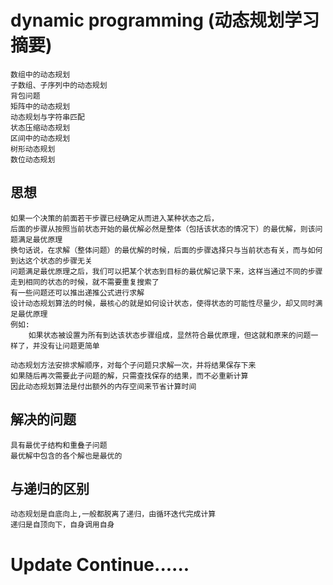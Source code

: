 # dynamic programming (动态规划学习摘要)

	数组中的动态规划
	子数组、子序列中的动态规划
	背包问题
	矩阵中的动态规划
	动态规划与字符串匹配
	状态压缩动态规划
	区间中的动态规划
	树形动态规划
	数位动态规划

## 思想
	如果一个决策的前面若干步骤已经确定从而进入某种状态之后，
	后面的步骤从按照当前状态开始的最优解必然是整体（包括该状态的情况下）的最优解，则该问题满足最优原理
	换句话说，在求解（整体问题）的最优解的时候，后面的步骤选择只与当前状态有关，而与如何到达这个状态的步骤无关
	问题满足最优原理之后，我们可以把某个状态到目标的最优解记录下来，这样当通过不同的步骤走到相同的状态的时候，就不需要重复搜索了
	有一些问题还可以推出递推公式进行求解
	设计动态规划算法的时候，最核心的就是如何设计状态，使得状态的可能性尽量少，却又同时满足最优原理
	例如: 
	    如果状态被设置为所有到达该状态步骤组成，显然符合最优原理，但这就和原来的问题一样了，并没有让问题更简单
	    
    动态规划方法安排求解顺序，对每个子问题只求解一次，并将结果保存下来
    如果随后再次需要此子问题的解，只需查找保存的结果，而不必重新计算
    因此动态规划算法是付出额外的内存空间来节省计算时间

## 解决的问题
	具有最优子结构和重叠子问题
	最优解中包含的各个解也是最优的

## 与递归的区别
    动态规划是自底向上,一般都脱离了递归，由循环迭代完成计算
    递归是自顶向下，自身调用自身

# Update Continue......
